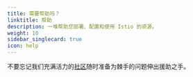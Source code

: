```yaml
---
title: 需要帮助吗？
linktitle: 帮助
description: 一堆帮助您部署、配置和使用 Istio 的资源。
weight: 10
sidebar_singlecard: true
icon: help
---
```


不要忘记我们充满活力的[社区](/zh/about/community/)随时准备为棘手的问题伸出援助之手。
